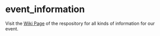 # event_information

Visit the [Wiki Page](https://github.com/IReNA-NucAstro-QuestionsTools/event_information/wiki) of the respository for all kinds of information for our event.
